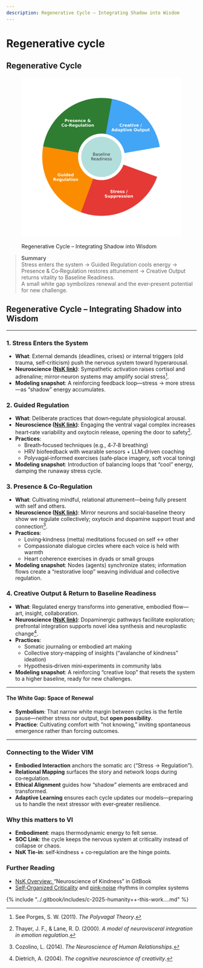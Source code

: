 ```yaml
---
description: Regenerative Cycle – Integrating Shadow into Wisdom
---
```


# Regenerative cycle

## Regenerative Cycle

<figure><img src="../.gitbook/assets/regenerative_cycle_final.svg" alt=""><figcaption><p>Regenerative Cycle – Integrating Shadow into Wisdom</p></figcaption></figure>

> **Summary**\
> Stress enters the system → Guided Regulation cools energy → Presence & Co‑Regulation restores attunement → Creative Output returns vitality to Baseline Readiness.\
> A small white gap symbolizes renewal and the ever‑present potential for new challenge.

## Regenerative Cycle – Integrating Shadow into Wisdom

***

### 1. Stress Enters the System

* **What**: External demands (deadlines, crises) or internal triggers (old trauma, self‑criticism) push the nervous system toward hyperarousal.
* **Neuroscience (**[**NsK link**](../foundations/nsk-overview.md)**)**: Sympathetic activation raises cortisol and adrenaline; mirror‑neuron systems may amplify social stress[^1].
* **Modeling snapshot**: A reinforcing feedback loop—stress → more stress—as “shadow” energy accumulates.

### 2. Guided Regulation

* **What**: Deliberate practices that down‑regulate physiological arousal.
* **Neuroscience (**[**NsK link**](../foundations/nsk-overview.md)**)**: Engaging the ventral vagal complex increases heart‑rate variability and oxytocin release, opening the door to safety[^2].
* **Practices**:
  * Breath‑focused techniques (e.g., 4‑7‑8 breathing)
  * HRV biofeedback with wearable sensors + LLM‑driven coaching
  * Polyvagal‑informed exercises (safe‑place imagery, soft vocal toning)
* **Modeling snapshot**: Introduction of balancing loops that “cool” energy, damping the runaway stress cycle.

### 3. Presence & Co‑Regulation

* **What**: Cultivating mindful, relational attunement—being fully present with self and others.
* **Neuroscience (**[**NsK link**](../foundations/nsk-overview.md)**)**: Mirror neurons and social‑baseline theory show we regulate collectively; oxytocin and dopamine support trust and connection[^3].
* **Practices**:
  * Loving‑kindness (metta) meditations focused on self ↔ other
  * Compassionate dialogue circles where each voice is held with warmth
  * Heart coherence exercises in dyads or small groups
* **Modeling snapshot**: Nodes (agents) synchronize states; information flows create a “restorative loop” weaving individual and collective regulation.

### 4. Creative Output & Return to Baseline Readiness

* **What**: Regulated energy transforms into generative, embodied flow—art, insight, collaboration.
* **Neuroscience (**[**NsK link)**](../foundations/nsk-overview.md): Dopaminergic pathways facilitate exploration; prefrontal integration supports novel idea synthesis and neuroplastic change[^4].
* **Practices**:
  * Somatic journaling or embodied art making
  * Collective story‑mapping of insights (“avalanche of kindness” ideation)
  * Hypothesis‑driven mini‑experiments in community labs
* **Modeling snapshot**: A reinforcing “creative loop” that resets the system to a higher baseline, ready for new challenges.

***

#### The White Gap: Space of Renewal

* **Symbolism**: That narrow white margin between cycles is the fertile pause—neither stress nor output, but **open possibility**.
* **Practice**: Cultivating comfort with “not knowing,” inviting spontaneous emergence rather than forcing outcomes.

***

### Connecting to the Wider VIM

* **Embodied Interaction** anchors the somatic arc (“Stress → Regulation”).
* **Relational Mapping** surfaces the story and network loops during co‑regulation.
* **Ethical Alignment** guides how “shadow” elements are embraced and transformed.
* **Adaptive Learning** ensures each cycle updates our models—preparing us to handle the next stressor with ever‑greater resilience.

### Why this matters to VI

* **Embodiment**: maps thermodynamic energy to felt sense.
* **SOC Link**: the cycle keeps the nervous system at criticality instead of collapse or chaos.
* **NsK Tie‑in**: self‑kindness + co‑regulation are the hinge points.

### Further Reading

* [NsK Overview: ](../foundations/nsk-overview.md)“Neuroscience of Kindness” in GitBook
* [Self‑Organized Criticality](../foundations/soc-basics/) and [pink‑noise](../foundations/soc-basics/pink-noise.md) rhythms in complex systems



{% include "../.gitbook/includes/c-2025-humanity++-this-work....md" %}

[^1]: See Porges, S. W. (2011). _The Polyvagal Theory_.

[^2]: Thayer, J. F., & Lane, R. D. (2000). _A model of neurovisceral integration in emotion regulation_.

[^3]: Cozolino, L. (2014). _The Neuroscience of Human Relationships_.

[^4]: Dietrich, A. (2004). _The cognitive neuroscience of creativity_.
